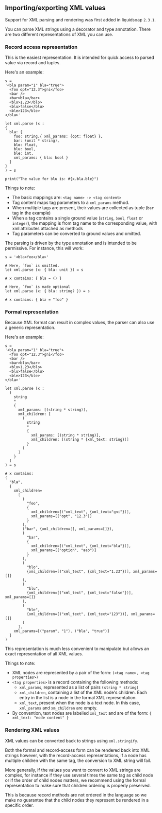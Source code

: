 ## Importing/exporting XML values

Support for XML parsing and rendering was first added in liquidsoap `2.3.1`.

You can parse XML strings using a decorator and type annotation. There are two different representations of XML you can use.

### Record access representation

This is the easiest representation. It is intended for quick access to parsed value via
record and tuples.

Here's an example:

```liquidsoap
s =
'<bla param="1" bla="true">
  <foo opt="12.3">gni</foo>
  <bar />
  <bar>bla</bar>
  <blo>1.23</blo>
  <blu>false</blu>
  <ble>123</ble>
</bla>'

let xml.parse (x :
{
  bla: {
    foo: string.{ xml_params: {opt: float} },
    bar: (unit * string),
    blo: float,
    blu: bool,
    ble: int,
    xml_params: { bla: bool }
  }
}
) = s

print("The value for blu is: #{x.bla.ble}")
```

Things to note:

- The basic mappings are: `<tag name> -> <tag content>`
- Tag content maps tag parameters to a `xml_params` method.
- When multiple tags are present, their values are collected as tuple (`bar` tag in the example)
- When a tag contains a single ground value (`string`, `bool`, `float` or `integer`), the mapping is from tag name to the corresponding value, with xml attributes attached as methods
- Tag parameters can be converted to ground values and omitted.

The parsing is driven by the type annotation and is intended to be permissive. For instance, this will work:

```liquidsoaop
s = '<bla>foo</bla>'

# Here, `foo` is omitted.
let xml.parse (x: { bla: unit }) = s

# x contains: { bla = () }

# Here, `foo` is made optional
let xml.parse (x: { bla: string? }) = s

# x contains: { bla = "foo" }
```

### Formal representation

Because XML format can result in complex values, the parser can also use a generic representation.

Here's an example:

```liquidsoap
s =
'<bla param="1" bla="true">
  <foo opt="12.3">gni</foo>
  <bar />
  <bar>bla</bar>
  <blo>1.23</blo>
  <blu>false</blu>
  <ble>123</ble>
</bla>'

let xml.parse (x :
  (
    string
    *
    {
      xml_params: [(string * string)],
      xml_children: [
        (
          string
          *
          {
            xml_params: [(string * string)],
            xml_children: [(string * {xml_text: string})]
          }
        )
      ]
    }
  )
) = s

# x contains:
(
  "bla",
  {
    xml_children=
      [
        (
          "foo",
          {
            xml_children=[("xml_text", {xml_text="gni"})],
            xml_params=[("opt", "12.3")]
          }
        ),
        ("bar", {xml_children=[], xml_params=[]}),
        (
          "bar",
          {
            xml_children=[("xml_text", {xml_text="bla"})],
            xml_params=[("option", "aab")]
          }
        ),
        (
          "blo",
          {xml_children=[("xml_text", {xml_text="1.23"})], xml_params=[]}
        ),
        (
          "blu",
          {xml_children=[("xml_text", {xml_text="false"})], xml_params=[]}
        ),
        (
          "ble",
          {xml_children=[("xml_text", {xml_text="123"})], xml_params=[]}
        )
      ],
    xml_params=[("param", "1"), ("bla", "true")]
  }
)
```

This representation is much less convenient to manipulate but allows an exact representation of all XML values.

Things to note:

- XML nodes are represented by a pair of the form: `(<tag name>, <tag properties>)`
- `<tag properties>` is a record containing the following methods:
  - `xml_params`, represented as a list of pairs `(string * string)`
  - `xml_children`, containing a list of the XML node's children. Each entry in the list is a node in the formal XML representation.
  - `xml_text`, present when the node is a text node. In this case, `xml_params` and `xm_children` are empty.
- By convention, text nodes are labelled `xml_text` and are of the form: `{ xml_text: "node content" }`

### Rendering XML values

XML values can be converted back to strings using `xml.stringify`.

Both the formal and record-access form can be rendered back into XML strings however, with the record-access representations, if a node has multiple children with the same tag, the conversion to XML string will fail.

More generally, if the values you want to convert to XML strings are complex, for instance if they use several times the same tag as child node or if the order of child nodes matters, we recommend using the formal representation to make sure that children ordering is properly preserved.

This is because record methods are not ordered in the language so we make no guarantee that the child nodes they represent be rendered in a specific order.
